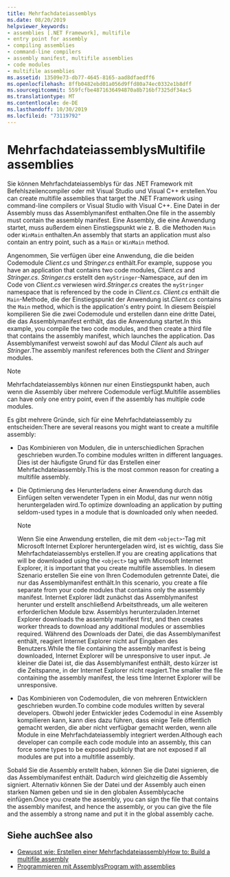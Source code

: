 ```yaml
---
title: Mehrfachdateiassemblys
ms.date: 08/20/2019
helpviewer_keywords:
- assemblies [.NET Framework], multifile
- entry point for assembly
- compiling assemblies
- command-line compilers
- assembly manifest, multifile assemblies
- code modules
- multifile assemblies
ms.assetid: 13509e73-db77-4645-8165-aad8dfaedff6
ms.openlocfilehash: 8ffb0482ebd01a056d9ffd80a74ec0332e1b8dff
ms.sourcegitcommit: 559fcfbe4871636494870a8b716bf7325df34ac5
ms.translationtype: MT
ms.contentlocale: de-DE
ms.lasthandoff: 10/30/2019
ms.locfileid: "73119792"
---
```

# <a name="multifile-assemblies"></a><span data-ttu-id="09202-102">Mehrfachdateiassemblys</span><span class="sxs-lookup"><span data-stu-id="09202-102">Multifile assemblies</span></span>

<span data-ttu-id="09202-103">Sie können Mehrfachdateiassemblys für das .NET Framework mit Befehlszeilencompiler oder mit Visual Studio und Visual C++ erstellen.</span><span class="sxs-lookup"><span data-stu-id="09202-103">You can create multifile assemblies that target the .NET Framework using command-line compilers or Visual Studio with Visual C++.</span></span> <span data-ttu-id="09202-104">Eine Datei in der Assembly muss das Assemblymanifest enthalten.</span><span class="sxs-lookup"><span data-stu-id="09202-104">One file in the assembly must contain the assembly manifest.</span></span> <span data-ttu-id="09202-105">Eine Assembly, die eine Anwendung startet, muss außerdem einen Einstiegspunkt wie z. B. die Methoden `Main` oder `WinMain` enthalten.</span><span class="sxs-lookup"><span data-stu-id="09202-105">An assembly that starts an application must also contain an entry point, such as a `Main` or `WinMain` method.</span></span>

<span data-ttu-id="09202-106">Angenommen, Sie verfügen über eine Anwendung, die die beiden Codemodule *Client.cs* und *Stringer.cs* enthält.</span><span class="sxs-lookup"><span data-stu-id="09202-106">For example, suppose you have an application that contains two code modules, *Client.cs* and *Stringer.cs*.</span></span> <span data-ttu-id="09202-107">*Stringer.cs* erstellt den `myStringer`-Namespace, auf den im Code von *Client.cs* verwiesen wird.</span><span class="sxs-lookup"><span data-stu-id="09202-107">*Stringer.cs* creates the `myStringer` namespace that is referenced by the code in *Client.cs*.</span></span> <span data-ttu-id="09202-108">*Client.cs* enthält die `Main`-Methode, die der Einstiegspunkt der Anwendung ist.</span><span class="sxs-lookup"><span data-stu-id="09202-108">*Client.cs* contains the `Main` method, which is the application's entry point.</span></span> <span data-ttu-id="09202-109">In diesem Beispiel kompilieren Sie die zwei Codemodule und erstellen dann eine dritte Datei, die das Assemblymanifest enthält, das die Anwendung startet.</span><span class="sxs-lookup"><span data-stu-id="09202-109">In this example, you compile the two code modules, and then create a third file that contains the assembly manifest, which launches the application.</span></span> <span data-ttu-id="09202-110">Das Assemblymanifest verweist sowohl auf das Modul *Client* als auch auf *Stringer*.</span><span class="sxs-lookup"><span data-stu-id="09202-110">The assembly manifest references both the *Client* and *Stringer* modules.</span></span>

> [!NOTE]
> <span data-ttu-id="09202-111">Mehrfachdateiassemblys können nur einen Einstiegspunkt haben, auch wenn die Assembly über mehrere Codemodule verfügt.</span><span class="sxs-lookup"><span data-stu-id="09202-111">Multifile assemblies can have only one entry point, even if the assembly has multiple code modules.</span></span>

<span data-ttu-id="09202-112">Es gibt mehrere Gründe, sich für eine Mehrfachdateiassembly zu entscheiden:</span><span class="sxs-lookup"><span data-stu-id="09202-112">There are several reasons you might want to create a multifile assembly:</span></span>

- <span data-ttu-id="09202-113">Das Kombinieren von Modulen, die in unterschiedlichen Sprachen geschrieben wurden.</span><span class="sxs-lookup"><span data-stu-id="09202-113">To combine modules written in different languages.</span></span> <span data-ttu-id="09202-114">Dies ist der häufigste Grund für das Erstellen einer Mehrfachdateiassembly.</span><span class="sxs-lookup"><span data-stu-id="09202-114">This is the most common reason for creating a multifile assembly.</span></span>

- <span data-ttu-id="09202-115">Die Optimierung des Herunterladens einer Anwendung durch das Einfügen selten verwendeter Typen in ein Modul, das nur wenn nötig heruntergeladen wird.</span><span class="sxs-lookup"><span data-stu-id="09202-115">To optimize downloading an application by putting seldom-used types in a module that is downloaded only when needed.</span></span>

    > [!NOTE]
    > <span data-ttu-id="09202-116">Wenn Sie eine Anwendung erstellen, die mit dem `<object>`-Tag mit Microsoft Internet Explorer heruntergeladen wird, ist es wichtig, dass Sie Mehrfachdateiassemblys erstellen.</span><span class="sxs-lookup"><span data-stu-id="09202-116">If you are creating applications that will be downloaded using the `<object>` tag with Microsoft Internet Explorer, it is important that you create multifile assemblies.</span></span> <span data-ttu-id="09202-117">In diesem Szenario erstellen Sie eine von Ihren Codemodulen getrennte Datei, die nur das Assemblymanifest enthält.</span><span class="sxs-lookup"><span data-stu-id="09202-117">In this scenario, you create a file separate from your code modules that contains only the assembly manifest.</span></span> <span data-ttu-id="09202-118">Internet Explorer lädt zunächst das Assemblymanifest herunter und erstellt anschließend Arbeitsthreads, um alle weiteren erforderlichen Module bzw. Assemblys herunterzuladen.</span><span class="sxs-lookup"><span data-stu-id="09202-118">Internet Explorer downloads the assembly manifest first, and then creates worker threads to download any additional modules or assemblies required.</span></span> <span data-ttu-id="09202-119">Während des Downloads der Datei, die das Assemblymanifest enthält, reagiert Internet Explorer nicht auf Eingaben des Benutzers.</span><span class="sxs-lookup"><span data-stu-id="09202-119">While the file containing the assembly manifest is being downloaded, Internet Explorer will be unresponsive to user input.</span></span> <span data-ttu-id="09202-120">Je kleiner die Datei ist, die das Assemblymanifest enthält, desto kürzer ist die Zeitspanne, in der Internet Explorer nicht reagiert.</span><span class="sxs-lookup"><span data-stu-id="09202-120">The smaller the file containing the assembly manifest, the less time Internet Explorer will be unresponsive.</span></span>

- <span data-ttu-id="09202-121">Das Kombinieren von Codemodulen, die von mehreren Entwicklern geschrieben wurden.</span><span class="sxs-lookup"><span data-stu-id="09202-121">To combine code modules written by several developers.</span></span> <span data-ttu-id="09202-122">Obwohl jeder Entwickler jedes Codemodul in eine Assembly kompilieren kann, kann dies dazu führen, dass einige Teile öffentlich gemacht werden, die aber nicht verfügbar gemacht werden, wenn alle Module in eine Mehrfachdateiassembly integriert werden.</span><span class="sxs-lookup"><span data-stu-id="09202-122">Although each developer can compile each code module into an assembly, this can force some types to be exposed publicly that are not exposed if all modules are put into a multifile assembly.</span></span>

<span data-ttu-id="09202-123">Sobald Sie die Assembly erstellt haben, können Sie die Datei signieren, die das Assemblymanifest enthält. Dadurch wird gleichzeitig die Assembly signiert. Alternativ können Sie der Datei und der Assembly auch einen starken Namen geben und sie in den globalen Assemblycache einfügen.</span><span class="sxs-lookup"><span data-stu-id="09202-123">Once you create the assembly, you can sign the file that contains the assembly manifest, and hence the assembly, or you can give the file and the assembly a strong name and put it in the global assembly cache.</span></span>

## <a name="see-also"></a><span data-ttu-id="09202-124">Siehe auch</span><span class="sxs-lookup"><span data-stu-id="09202-124">See also</span></span>

- [<span data-ttu-id="09202-125">Gewusst wie: Erstellen einer Mehrfachdateiassembly</span><span class="sxs-lookup"><span data-stu-id="09202-125">How to: Build a multifile assembly</span></span>](build-multifile-assembly.md)
- [<span data-ttu-id="09202-126">Programmieren mit Assemblys</span><span class="sxs-lookup"><span data-stu-id="09202-126">Program with assemblies</span></span>](../../standard/assembly/program.md)
